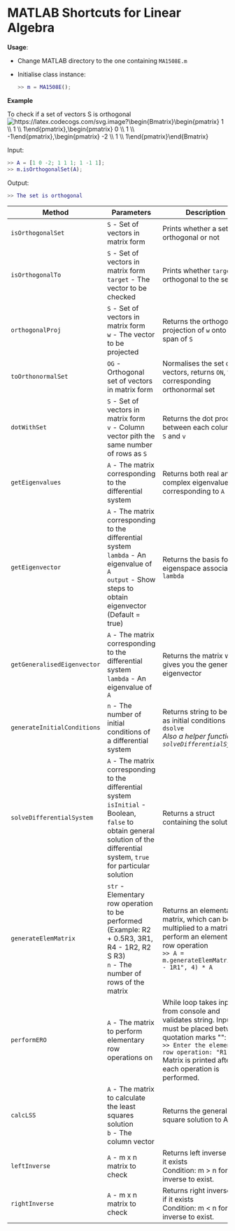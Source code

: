 # MATLAB Shortcuts for Linear Algebra

**Usage**:

- Change MATLAB directory to the one containing `MA1508E.m`

- Initialise class instance:

  ```MATLAB
  >> m = MA1508E();
  ```

**Example**

To check if a set of vectors S is orthogonal
<img src="https://latex.codecogs.com/svg.image?\begin{Bmatrix}\begin{pmatrix}&space;1&space;\\&space;1&space;\\&space;1\end{pmatrix},\begin{pmatrix}&space;0&space;\\&space;1&space;\\&space;-1\end{pmatrix},\begin{pmatrix}&space;-2&space;\\&space;1&space;\\&space;1\end{pmatrix}\end{Bmatrix}&space;" title="https://latex.codecogs.com/svg.image?\begin{Bmatrix}\begin{pmatrix} 1 \\ 1 \\ 1\end{pmatrix},\begin{pmatrix} 0 \\ 1 \\ -1\end{pmatrix},\begin{pmatrix} -2 \\ 1 \\ 1\end{pmatrix}\end{Bmatrix} " />

Input:

```MATLAB
>> A = [1 0 -2; 1 1 1; 1 -1 1];
>> m.isOrthogonalSet(A);
```

Output:

```MATLAB
>> The set is orthogonal
```

| Method                      | Parameters                                                                                                                                                                          | Description                                                                                                                                                                                                                  |
| --------------------------- | ----------------------------------------------------------------------------------------------------------------------------------------------------------------------------------- | ---------------------------------------------------------------------------------------------------------------------------------------------------------------------------------------------------------------------------- |
| `isOrthogonalSet`           | `S` - Set of vectors in matrix form                                                                                                                                                 | Prints whether a set is orthogonal or not                                                                                                                                                                                    |
| `isOrthogonalTo`            | `S` - Set of vectors in matrix form<br />`target` - The vector to be checked                                                                                                        | Prints whether `target` is orthogonal to the set `S`                                                                                                                                                                         |
| `orthogonalProj`            | `S` - Set of vectors in matrix form<br />`w` - The vector to be projected                                                                                                           | Returns the orthogonal projection of `w` onto the span of `S`                                                                                                                                                                |
| `toOrthonormalSet`          | `OG` - Orthogonal set of vectors in matrix form                                                                                                                                     | Normalises the set of vectors, returns `ON`, the corresponding orthonormal set                                                                                                                                               |
| `dotWithSet`                | `S` - Set of vectors in matrix form<br />`v` - Column vector pith the same number of rows as `S`                                                                                    | Returns the dot product between each column of `S` and `v`                                                                                                                                                                   |
| `getEigenvalues`            | `A` - The matrix corresponding to the differential system                                                                                                                           | Returns both real and complex eigenvalues corresponding to `A`                                                                                                                                                               |
| `getEigenvector`            | `A` - The matrix corresponding to the differential system<br />`lambda` - An eigenvalue of `A`<br />`output` - Show steps to obtain eigenvector (Default = true)                    | Returns the basis for the eigenspace associated to `lambda`                                                                                                                                                                  |
| `getGeneralisedEigenvector` | `A` - The matrix corresponding to the differential system<br />`lambda` - An eigenvalue of `A`                                                                                      | Returns the matrix which gives you the generalised eigenvector                                                                                                                                                               |
| `generateInitialConditions` | `n` - The number of initial conditions of a differential system                                                                                                                     | Returns string to be input as initial conditions in `dsolve`<br />_Also a helper function for `solveDifferentialSystem`_                                                                                                     |
| `solveDifferentialSystem`   | `A` - The matrix corresponding to the differential system<br />`isInitial` - Boolean, `false` to obtain general solution of the differential system, `true` for particular solution | Returns a struct containing the solution                                                                                                                                                                                     |
| `generateElemMatrix`        | `str` - Elementary row operation to be performed<br />(Example: R2 + 0.5R3, 3R1, R4 - 1R2, R2 S R3)<br />`n` - The number of rows of the matrix                                     | Returns an elementary matrix, which can be pre-multiplied to a matrix to perform an elementary row operation<br />`>> A = m.generateElemMatrix("R2 - 1R1", 4) * A`                                                           |
| `performERO`                | `A` - The matrix to perform elementary row operations on                                                                                                                            | While loop takes input from console and validates string. Input must be placed between quotation marks "":<br />`>> Enter the elementary row operation: "R1 S R2"`<br />Matrix is printed after each operation is performed. |
| `calcLSS`                   | `A` - The matrix to calculate the least squares solution<br />`b` - The column vector                                                                                               | Returns the general least square solution to Ax = b                                                                                                                                                                          |
| `leftInverse`               | `A` - m x n matrix to check                                                                                                                                                         | Returns left inverse of A if it exists<br />Condition: m > n for left inverse to exist.                                                                                                                                      |
| `rightInverse`              | `A` - m x n matrix to check                                                                                                                                                         | Returns right inverse of A if it exists<br />Condition: m < n for right inverse to exist.                                                                                                                                    |
